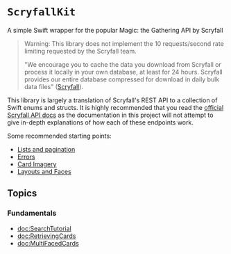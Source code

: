 #  ``ScryfallKit``

A simple Swift wrapper for the popular Magic: the Gathering API by Scryfall

> Warning: This library does not implement the 10 requests/second rate limiting requested by the Scryfall team. 
> 
> "We encourage you to cache the data you download from Scryfall or process it locally in your own database, at least for 24 hours. Scryfall provides our entire database compressed for download in daily bulk data files" ([Scryfall](https://scryfall.com/docs/api#rate-limits-and-good-citizenship)).

This library is largely a translation of Scryfall's REST API to a collection of Swift enums and structs. It is highly recommended that you read the [official Scryfall API docs](https://scryfall.com/docs/api) as the documentation in this project will not attempt to give in-depth explanations of how each of these endpoints work.

Some recommended starting points:
- [Lists and pagination](https://scryfall.com/docs/api/lists)
- [Errors](https://scryfall.com/docs/api/errors)
- [Card Imagery](https://scryfall.com/docs/api/images)
- [Layouts and Faces](https://scryfall.com/docs/api/layouts)

## Topics

### Fundamentals

- <doc:SearchTutorial>
- <doc:RetrievingCards>
- <doc:MultiFacedCards>
